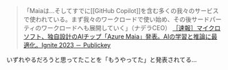 
> 「Maiaは…そしてすでに[[GitHub Copilot]]を含む多くの我々のサービスで使われている。まず我々のワークロードで使い始め、その後サードパーティのワークロードへも展開していく」（ナデラCEO）
[［速報］マイクロソフト、独自設計のAIチップ「Azure Maia」発表。AIの学習と推論に最適化。Ignite 2023 － Publickey](https://www.publickey1.jp/blog/23/aiazure_maiaaiasicignite_2023.html)

いずれやるだろうと思ってたことを「もうやってた」と発表されてる…